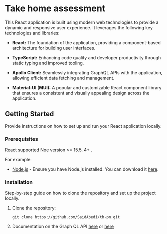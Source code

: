 # Take home assessment

This React application is built using modern web technologies to provide a dynamic and responsive user experience. It leverages the following key technologies and libraries:

- **React:** The foundation of the application, providing a component-based architecture for building user interfaces.

- **TypeScript:** Enhancing code quality and developer productivity through static typing and improved tooling.

- **Apollo Client:** Seamlessly integrating GraphQL APIs with the application, allowing efficient data fetching and management.

- **Material-UI (MUI):** A popular and customizable React component library that ensures a consistent and visually appealing design across the application.

## Getting Started

Provide instructions on how to set up and run your React application locally.

### Prerequisites

React supported Noe version >= 15.5. 4+ .

For example:
- [Node.js](https://nodejs.org/) - Ensure you have Node.js installed. You can download it [here](https://nodejs.org/).

### Installation

Step-by-step guide on how to clone the repository and set up the project locally.

1. Clone the repository:
   ```shell
   git clone https://github.com/SaidAbedi/th-pm.git

2. Documentation on the Graph QL API [here](https://countries.trevorblades.com/graphql) or [here](https://studio.apollographql.com/public/countries/variant/current/explorer)
   
